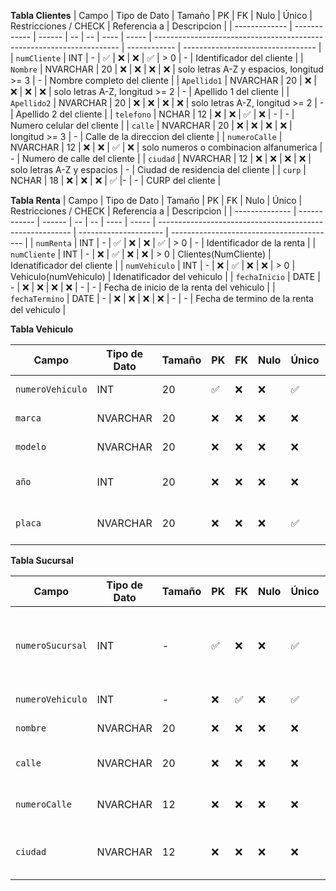 **Tabla Clientes**
| Campo         | Tipo de Dato | Tamaño | PK | FK | Nulo | Único | Restricciones / CHECK                                                 | Referencia a | Descripcion                       |
| ------------- | ------------ | ------ | -- | -- | ---- | ----- | --------------------------------------------------------------------- | ------------ | --------------------------------- |
| `numCliente`  | INT          | -      | ✅  | ❌  | ❌    | ✅     | > 0                                                                   | -            | Identificador del cliente         |
| `Nombre`      | NVARCHAR     | 20     | ❌  | ❌  | ❌    | ❌     | solo letras A-Z y espacios, longitud >= 3                             | -            | Nombre completo del cliente       |
| `Apellido1`   | NVARCHAR     | 20     | ❌  | ❌  | ❌    | ❌     | solo letras A-Z, longitud >= 2                                        | -            | Apellido 1 del cliente            |
| `Apellido2`   | NVARCHAR     | 20     | ❌  | ❌  | ❌    | ❌     | solo letras A-Z, longitud >= 2                                        | -            | Apellido 2 del cliente            |
| `telefono`    | NCHAR        | 12     | ❌  | ❌  | ✅    | ❌     | -                                              | -            | Numero celular del cliente        |
| `calle`       | NVARCHAR     | 20     | ❌  | ❌  | ❌    | ❌     | longitud >= 3                                                         | -            | Calle de la direccion del cliente |
| `numeroCalle` | NVARCHAR     | 12     | ❌  | ❌  | ✅    | ❌     | solo numeros o combinacion alfanumerica                               | -            | Numero de calle del cliente       |
| `ciudad`      | NVARCHAR     | 12     | ❌  | ❌  | ❌    | ❌     | solo letras A-Z y espacios                                            | -            | Ciudad de residencia del cliente  |
| `curp`        | NCHAR        | 18     | ❌  | ❌  | ❌    | ✅     |- | -            | CURP del cliente                  |


**Tabla Renta**
| Campo          | Tipo de Dato | Tamaño | PK | FK | Nulo | Único | Restricciones / CHECK                                    | Referencia a          | Descripcion                               |
| -------------- | ------------ | ------ | -- | -- | ---- | ----- | -------------------------------------------------------- | --------------------- | ----------------------------------------- |
| `numRenta`     | INT          | -      | ✅  | ❌  | ❌    | ✅     | > 0                                                      | -                     | Identificador de la renta                 |
| `numCliente`   | INT          | -      | ❌  | ✅  | ❌    | ❌     | > 0                                                      | Clientes(NumCliente)  | Idenatificador del cliente                |
| `numVehiculo`  | INT          | -      | ❌  | ✅  | ❌    | ❌     | > 0                                                      | Vehiculo(numVehiculo) | Idenatificador del vehiculo               |
| `fechaInicio`  | DATE         | -      | ❌  | ❌  | ❌    | ❌     | - | -                     | Fecha de inicio de la renta del vehiculo  |
| `fechaTermino` | DATE         | -      | ❌  | ❌  | ❌    | ❌     | - | -                     | Fecha de termino de la renta del vehiculo |


**Tabla Vehiculo**

| Campo           | Tipo de Dato | Tamaño | PK  | FK  | Nulo | Único | Restricciones / CHECK                      | Referencia a                    | Descripción                             |
|----------------|--------------|--------|-----|-----|------|--------|--------------------------------------------|----------------------------------|-----------------------------------------|
| `numeroVehiculo`     | INT          | 20      | ✅  | ❌  | ❌   | ✅     | -                                       | -                                | Identificador del vehiculo              |
| `marca`        | NVARCHAR      | 20    | ❌  | ❌  | ❌   | ❌     | -           | -                                | Marca del vehiculo             |
| `modelo`          | NVARCHAR   | 20    | ❌  | ❌  | ❌   | ❌     | -         | -                                | Modelo del vehiculo                       |
| `año`        | INT      | 20    | ❌  | ❌  | ❌   | ❌     | -                   | -                  |Año de lanzamiento del vehiculo         
| `placa`      | NVARCHAR          | 20     | ❌  | ❌   | ❌   | ✅     | -                                       | -            | Numero de la matricula del vehiculo    |

**Tabla Sucursal**

| Campo           | Tipo de Dato | Tamaño | PK  | FK  | Nulo | Único | Restricciones / CHECK                      | Referencia a                    | Descripción                             |
|----------------|--------------|--------|-----|-----|------|--------|--------------------------------------------|----------------------------------|-----------------------------------------|
| `numeroSucursal`     | INT          | -      | ✅  | ❌  | ❌   | ✅     | -                                       | -                                | Identificador de la sucursal en donde se encuentra el vehiculo             |
| `numeroVehiculo`        | INT     | -    | ❌  | ✅  | ❌   | ✅     | -           | -                                | Marca del vehiculo             |
| `nombre`          | NVARCHAR   | 20    | ❌  | ❌  | ❌   | ❌     | -         | Vehiculo(numeroVehiculo)                      | Nombre de la sucursal                       |
| `calle`      | NVARCHAR          | 20      | ❌  | ❌   | ❌   | ❌     | -                                       | -            | Calle de la direccion de la sucursal    |
| `numeroCalle`      | NVARCHAR          | 12      | ❌  | ❌   | ❌   | ❌     | -                                       | -            | Numero de calle de la sucursal   |
| `ciudad`      | NVARCHAR          | 12      | ❌  | ❌   | ❌   | ❌     | -                                       | -            | Ciudad en donde se encuentra la sucursal    |

